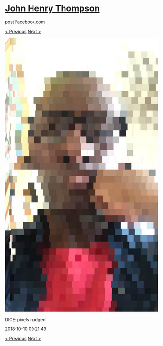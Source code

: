 # [John Henry Thompson](../README.md)
post Facebook.com

[< Previous](2018-10-13-6.md) [Next >](2018-10-08-1.md)

[![](../media/2018-10-10/Timeline-Photos-DICE-pixels-nudged.jpg)](../README.md)

DICE: pixels nudged

2018-10-10 09:21:49

[< Previous](2018-10-13-6.md) [Next >](2018-10-08-1.md)